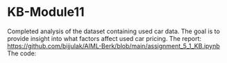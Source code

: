 # KB-Module11

Completed analysis of the dataset containing used car data. The goal is to provide insight into what factors affect used car pricing. 
The report: https://github.com/bijjulak/AIML-Berk/blob/main/assignment_5_1_KB.ipynb
The code: 
